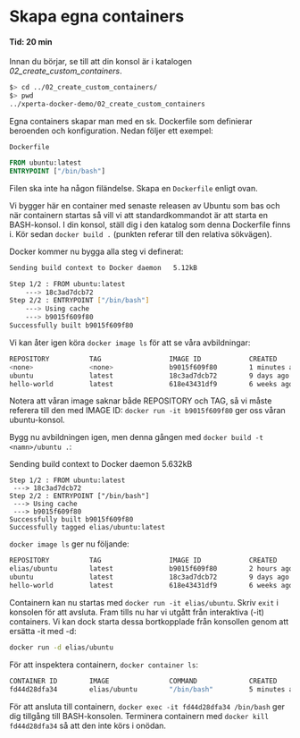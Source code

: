 # Skapa egna containers
#### Tid: 20 min
Innan du börjar, se till att din konsol är i katalogen *02_create_custom_containers*.
```bash
$> cd ../02_create_custom_containers/
$> pwd
../xperta-docker-demo/02_create_custom_containers
```
Egna containers skapar man med en sk. Dockerfile som definierar beroenden och konfiguration. Nedan följer ett exempel:

`Dockerfile`
```Dockerfile
FROM ubuntu:latest
ENTRYPOINT ["/bin/bash"]
```
Filen ska inte ha någon filändelse. Skapa en `Dockerfile` enligt ovan.

Vi bygger här en container med senaste releasen av Ubuntu som bas och när containern startas så vill vi att standardkommandot är att starta en BASH-konsol. I din konsol, ställ dig i den katalog som denna Dockerfile finns i. Kör sedan `docker build .` (punkten referar till den relativa sökvägen).

Docker kommer nu bygga alla steg vi definerat:
```bash
Sending build context to Docker daemon   5.12kB

Step 1/2 : FROM ubuntu:latest
	---> 18c3ad7dcb72
Step 2/2 : ENTRYPOINT ["/bin/bash"]
	---> Using cache
	---> b9015f609f80
Successfully built b9015f609f80
```
Vi kan åter igen köra `docker image ls` för att se våra avbildningar:
```bash
REPOSITORY          TAG                 IMAGE ID            CREATED             SIZE
<none>              <none>              b9015f609f80        1 minutes ago       68.9MB
ubuntu              latest              18c3ad7dcb72        9 days ago          68.9MB
hello-world         latest              618e43431df9        6 weeks ago         1.64kB
```
Notera att våran image saknar både REPOSITORY och TAG, så vi måste referera till den med IMAGE ID:
`docker run -it b9015f609f80` ger oss våran ubuntu-konsol.

Bygg nu avbildningen igen, men denna gången med `docker build -t <namn>/ubuntu .`:

Sending build context to Docker daemon  5.632kB

	Step 1/2 : FROM ubuntu:latest
	 ---> 18c3ad7dcb72
	Step 2/2 : ENTRYPOINT ["/bin/bash"]
	 ---> Using cache
	 ---> b9015f609f80
	Successfully built b9015f609f80
	Successfully tagged elias/ubuntu:latest

`docker image ls` ger nu följande:
```bash
REPOSITORY          TAG                 IMAGE ID            CREATED             SIZE
elias/ubuntu        latest              b9015f609f80        2 hours ago         68.9MB
ubuntu              latest              18c3ad7dcb72        9 days ago          68.9MB
hello-world         latest              618e43431df9        6 weeks ago         1.64kB
```
Containern kan nu startas med `docker run -it elias/ubuntu`. Skriv `exit` i konsolen för att avsluta. Fram tills nu har vi utgått från interaktiva (-it) containers. Vi kan dock starta dessa bortkopplade från konsollen genom att ersätta -it med -d:
```bash
docker run -d elias/ubuntu
```
För att inspektera containern, `docker container ls`:
```bash
CONTAINER ID        IMAGE               COMMAND             CREATED             STATUS              PORTS               NAMES
fd44d28dfa34        elias/ubuntu        "/bin/bash"         5 minutes ago       Up 5 minutes                            dreamy_galileo
```
För att ansluta till containern, `docker exec -it fd44d28dfa34 /bin/bash` ger dig tillgång till BASH-konsolen. Terminera containern med `docker kill fd44d28dfa34` så att den inte körs i onödan.
